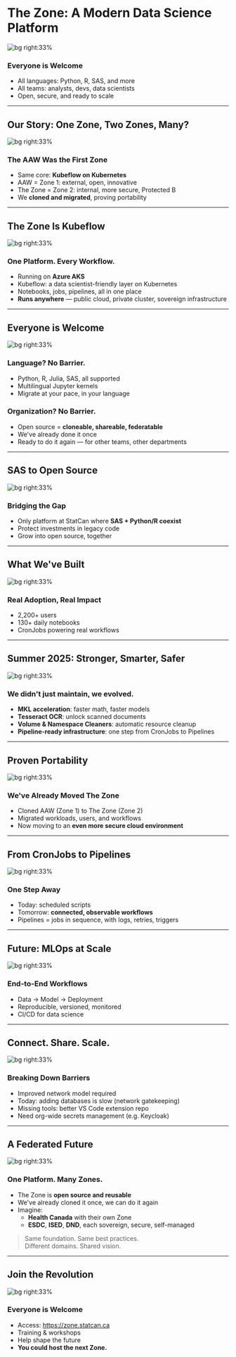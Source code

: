 <!-- Title Slide -->
# The Zone: A Modern Data Science Platform
![bg right:33%](./zone-1.png)
### Everyone is Welcome
- All languages: Python, R, SAS, and more
- All teams: analysts, devs, data scientists
- Open, secure, and ready to scale
---
<!-- Our Story -->
## Our Story: One Zone, Two Zones, Many?
![bg right:33%](./zone-2.png)
### The AAW Was the First Zone
- Same core: **Kubeflow on Kubernetes**
- AAW = Zone 1: external, open, innovative
- The Zone = Zone 2: internal, more secure, Protected B
- We **cloned and migrated**, proving portability
---
<!-- What is The Zone? -->
## The Zone Is Kubeflow
![bg right:33%](./zone-2.png)
### One Platform. Every Workflow.
- Running on **Azure AKS**
- Kubeflow: a data scientist-friendly layer on Kubernetes
- Notebooks, jobs, pipelines, all in one place
- **Runs anywhere** — public cloud, private cluster, sovereign infrastructure
---
<!-- Inclusivity -->
## Everyone is Welcome
![bg right:33%](./zone-2.png)
### Language? No Barrier.
- Python, R, Julia, SAS, all supported
- Multilingual Jupyter kernels
- Migrate at your pace, in your language

### Organization? No Barrier.
- Open source = **cloneable, shareable, federatable**
- We've already done it once
- Ready to do it again — for other teams, other departments
---
<!-- SAS Migration -->
## SAS to Open Source
![bg right:33%](./zone-3.png)
### Bridging the Gap
- Only platform at StatCan where **SAS + Python/R coexist**
- Protect investments in legacy code
- Grow into open source, together
---
<!-- Platform Strengths -->
## What We've Built
![bg right:33%](./zone-3.png)
### Real Adoption, Real Impact
- 2,200+ users
- 130+ daily notebooks
- CronJobs powering real workflows
---
<!-- Summer 2025 -->
## Summer 2025: Stronger, Smarter, Safer
![bg right:33%](./zone-3.png)
### We didn't just maintain, we evolved.
- **MKL acceleration**: faster math, faster models
- **Tesseract OCR**: unlock scanned documents
- **Volume & Namespace Cleaners**: automatic resource cleanup
- **Pipeline-ready infrastructure**: one step from CronJobs to Pipelines
---
<!-- Portability -->
## Proven Portability
![bg right:33%](./zone-4.png)
### We've Already Moved The Zone
- Cloned AAW (Zone 1) to The Zone (Zone 2)
- Migrated workloads, users, and workflows
- Now moving to an **even more secure cloud environment**
---
<!-- From Cron to Pipeline -->
## From CronJobs to Pipelines
![bg right:33%](./zone-4.png)
### One Step Away
- Today: scheduled scripts
- Tomorrow: **connected, observable workflows**
- Pipelines = jobs in sequence, with logs, retries, triggers
---
<!-- Future: Kubeflow Pipelines -->
## Future: MLOps at Scale
![bg right:33%](./zone-4.png)
### End-to-End Workflows
- Data → Model → Deployment
- Reproducible, versioned, monitored
- CI/CD for data science
---
<!-- Data Access -->
## Connect. Share. Scale.
![bg right:33%](./zone-1.png)
### Breaking Down Barriers
- Improved network model required
- Today: adding databases is slow (network gatekeeping)
- Missing tools: better VS Code extension repo
- Need org-wide secrets management (e.g. Keycloak)
---
<!-- Federated Future -->
## A Federated Future
![bg right:33%](./zone-1.png)
### One Platform. Many Zones.
- The Zone is **open source and reusable**
- We've already cloned it once, we can do it again
- Imagine:  
  - **Health Canada** with their own Zone  
  - **ESDC**, **ISED**, **DND**, each sovereign, secure, self-managed
> Same foundation. Same best practices.  
> Different domains. Shared vision.
---
<!-- Call to Action -->
## Join the Revolution
![bg right:33%](./zone-1.png)
### Everyone is Welcome
- Access: https://zone.statcan.ca  
- Training & workshops
- Help shape the future
- **You could host the next Zone.**
